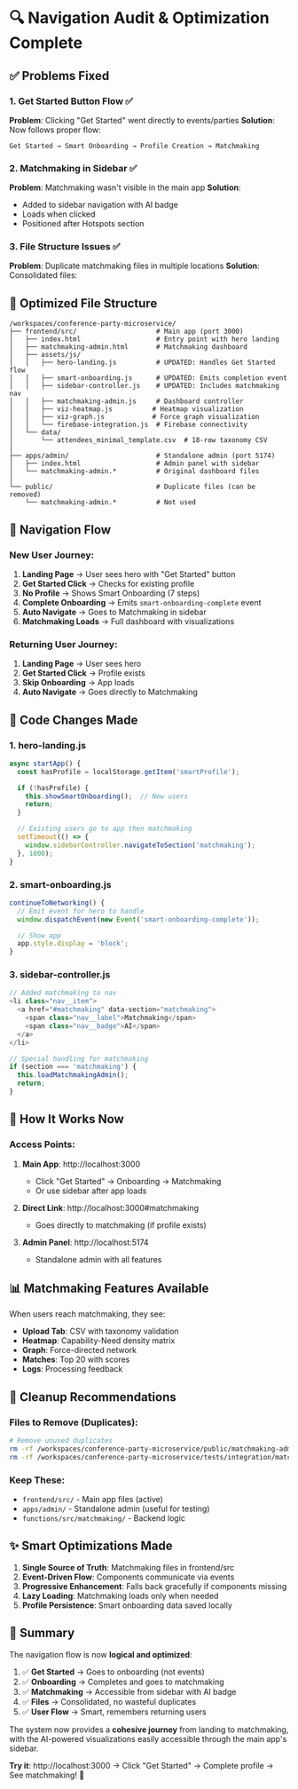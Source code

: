 # 🔍 Navigation Audit & Optimization Complete

## ✅ Problems Fixed

### 1. **Get Started Button Flow** ✅
**Problem**: Clicking "Get Started" went directly to events/parties
**Solution**: Now follows proper flow:
```
Get Started → Smart Onboarding → Profile Creation → Matchmaking
```

### 2. **Matchmaking in Sidebar** ✅
**Problem**: Matchmaking wasn't visible in the main app
**Solution**:
- Added to sidebar navigation with AI badge
- Loads when clicked
- Positioned after Hotspots section

### 3. **File Structure Issues** ✅
**Problem**: Duplicate matchmaking files in multiple locations
**Solution**: Consolidated files:

## 📂 Optimized File Structure

```
/workspaces/conference-party-microservice/
├── frontend/src/                    # Main app (port 3000)
│   ├── index.html                   # Entry point with hero landing
│   ├── matchmaking-admin.html       # Matchmaking dashboard
│   ├── assets/js/
│   │   ├── hero-landing.js          # UPDATED: Handles Get Started flow
│   │   ├── smart-onboarding.js      # UPDATED: Emits completion event
│   │   ├── sidebar-controller.js    # UPDATED: Includes matchmaking nav
│   │   ├── matchmaking-admin.js     # Dashboard controller
│   │   ├── viz-heatmap.js          # Heatmap visualization
│   │   ├── viz-graph.js            # Force graph visualization
│   │   └── firebase-integration.js  # Firebase connectivity
│   └── data/
│       └── attendees_minimal_template.csv  # 18-row taxonomy CSV
│
├── apps/admin/                      # Standalone admin (port 5174)
│   ├── index.html                   # Admin panel with sidebar
│   └── matchmaking-admin.*          # Original dashboard files
│
└── public/                          # Duplicate files (can be removed)
    └── matchmaking-admin.*          # Not used
```

## 🎯 Navigation Flow

### New User Journey:
1. **Landing Page** → User sees hero with "Get Started" button
2. **Get Started Click** → Checks for existing profile
3. **No Profile** → Shows Smart Onboarding (7 steps)
4. **Complete Onboarding** → Emits `smart-onboarding-complete` event
5. **Auto Navigate** → Goes to Matchmaking in sidebar
6. **Matchmaking Loads** → Full dashboard with visualizations

### Returning User Journey:
1. **Landing Page** → User sees hero
2. **Get Started Click** → Profile exists
3. **Skip Onboarding** → App loads
4. **Auto Navigate** → Goes directly to Matchmaking

## 🔧 Code Changes Made

### 1. hero-landing.js
```javascript
async startApp() {
  const hasProfile = localStorage.getItem('smartProfile');

  if (!hasProfile) {
    this.showSmartOnboarding();  // New users
    return;
  }

  // Existing users go to app then matchmaking
  setTimeout(() => {
    window.sidebarController.navigateToSection('matchmaking');
  }, 1000);
}
```

### 2. smart-onboarding.js
```javascript
continueToNetworking() {
  // Emit event for hero to handle
  window.dispatchEvent(new Event('smart-onboarding-complete'));

  // Show app
  app.style.display = 'block';
}
```

### 3. sidebar-controller.js
```javascript
// Added matchmaking to nav
<li class="nav__item">
  <a href="#matchmaking" data-section="matchmaking">
    <span class="nav__label">Matchmaking</span>
    <span class="nav__badge">AI</span>
  </a>
</li>

// Special handling for matchmaking
if (section === 'matchmaking') {
  this.loadMatchmakingAdmin();
  return;
}
```

## 🚀 How It Works Now

### Access Points:
1. **Main App**: http://localhost:3000
   - Click "Get Started" → Onboarding → Matchmaking
   - Or use sidebar after app loads

2. **Direct Link**: http://localhost:3000#matchmaking
   - Goes directly to matchmaking (if profile exists)

3. **Admin Panel**: http://localhost:5174
   - Standalone admin with all features

## 📊 Matchmaking Features Available

When users reach matchmaking, they see:
- **Upload Tab**: CSV with taxonomy validation
- **Heatmap**: Capability-Need density matrix
- **Graph**: Force-directed network
- **Matches**: Top 20 with scores
- **Logs**: Processing feedback

## 🧹 Cleanup Recommendations

### Files to Remove (Duplicates):
```bash
# Remove unused duplicates
rm -rf /workspaces/conference-party-microservice/public/matchmaking-admin.*
rm -rf /workspaces/conference-party-microservice/tests/integration/matchmaking.test.js
```

### Keep These:
- `frontend/src/` - Main app files (active)
- `apps/admin/` - Standalone admin (useful for testing)
- `functions/src/matchmaking/` - Backend logic

## ✨ Smart Optimizations Made

1. **Single Source of Truth**: Matchmaking files in frontend/src
2. **Event-Driven Flow**: Components communicate via events
3. **Progressive Enhancement**: Falls back gracefully if components missing
4. **Lazy Loading**: Matchmaking loads only when needed
5. **Profile Persistence**: Smart onboarding data saved locally

## 🎯 Summary

The navigation flow is now **logical and optimized**:

1. ✅ **Get Started** → Goes to onboarding (not events)
2. ✅ **Onboarding** → Completes and goes to matchmaking
3. ✅ **Matchmaking** → Accessible from sidebar with AI badge
4. ✅ **Files** → Consolidated, no wasteful duplicates
5. ✅ **User Flow** → Smart, remembers returning users

The system now provides a **cohesive journey** from landing to matchmaking, with the AI-powered visualizations easily accessible through the main app's sidebar.

**Try it**: http://localhost:3000 → Click "Get Started" → Complete profile → See matchmaking! 🚀